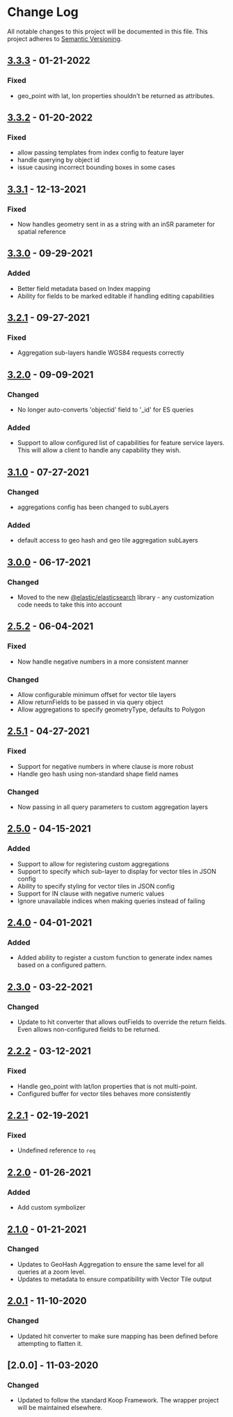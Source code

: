 # Change Log
All notable changes to this project will be documented in this file.
This project adheres to [Semantic Versioning](http://semver.org/).

## [3.3.3] - 01-21-2022
### Fixed
* geo_point with lat, lon properties shouldn't be returned as attributes.

## [3.3.2] - 01-20-2022
### Fixed
* allow passing templates from index config to feature layer
* handle querying by object id
* issue causing incorrect bounding boxes in some cases

## [3.3.1] - 12-13-2021
### Fixed
* Now handles geometry sent in as a string with an inSR parameter for spatial reference

## [3.3.0] - 09-29-2021
### Added
* Better field metadata based on Index mapping
* Ability for fields to be marked editable if handling editing capabilities

## [3.2.1] - 09-27-2021
### Fixed
* Aggregation sub-layers handle WGS84 requests correctly

## [3.2.0] - 09-09-2021
### Changed
* No longer auto-converts 'objectid' field to '_id' for ES queries
### Added
* Support to allow configured list of capabilities for feature service layers. This will allow a client to handle any
capability they wish.

## [3.1.0] - 07-27-2021
### Changed
* aggregations config has been changed to subLayers
### Added
* default access to geo hash and geo tile aggregation subLayers

## [3.0.0] - 06-17-2021
### Changed
* Moved to the new [@elastic/elasticsearch](https://www.elastic.co/guide/en/elasticsearch/client/javascript-api/current/index.html)
  library - any customization code needs to take this into account

## [2.5.2] - 06-04-2021
### Fixed
* Now handle negative numbers in a more consistent manner
### Changed
* Allow configurable minimum offset for vector tile layers
* Allow returnFields to be passed in via query object
* Allow aggregations to specify geometryType, defaults to Polygon

## [2.5.1] - 04-27-2021
### Fixed
* Support for negative numbers in where clause is more robust
* Handle geo hash using non-standard shape field names
### Changed
* Now passing in all query parameters to custom aggregation layers

## [2.5.0] - 04-15-2021
### Added
* Support to allow for registering custom aggregations
* Support to specify which sub-layer to display for vector tiles in JSON config
* Ability to specify styling for vector tiles in JSON config
* Support for IN clause with negative numeric values
* Ignore unavailable indices when making queries instead of failing

## [2.4.0] - 04-01-2021
### Added
* Added ability to register a custom function to generate index names based on a configured pattern.

## [2.3.0] - 03-22-2021
### Changed
* Update to hit converter that allows outFields to override the return fields. Even allows non-configured fields to be returned.

## [2.2.2] - 03-12-2021
### Fixed
* Handle geo_point with lat/lon properties that is not multi-point.
* Configured buffer for vector tiles behaves more consistently

## [2.2.1] - 02-19-2021
### Fixed
* Undefined reference to `req`

## [2.2.0] - 01-26-2021
### Added
* Add custom symbolizer

## [2.1.0] - 01-21-2021
### Changed
* Updates to GeoHash Aggregation to ensure the same level for all queries at a zoom level.
* Updates to metadata to ensure compatibility with Vector Tile output

## [2.0.1] - 11-10-2020
### Changed
* Updated hit converter to make sure mapping has been defined before attempting to flatten it.

## [2.0.0] - 11-03-2020
### Changed
* Updated to follow the standard Koop Framework. The wrapper project will be maintained elsewhere.

[3.3.3]: https://github.com/koopjs/koop-provider-elasticsearch/compare/v3.3.2...v3.3.3
[3.3.2]: https://github.com/koopjs/koop-provider-elasticsearch/compare/v3.3.1...v3.3.2
[3.3.1]: https://github.com/koopjs/koop-provider-elasticsearch/compare/v3.3.0...v3.3.1
[3.3.0]: https://github.com/koopjs/koop-provider-elasticsearch/compare/v3.2.1...v3.3.0
[3.2.1]: https://github.com/koopjs/koop-provider-elasticsearch/compare/v3.2.0...v3.2.1
[3.2.0]: https://github.com/koopjs/koop-provider-elasticsearch/compare/v3.1.0...v3.2.0
[3.1.0]: https://github.com/koopjs/koop-provider-elasticsearch/compare/v3.0.0...v3.1.0
[3.0.0]: https://github.com/koopjs/koop-provider-elasticsearch/compare/v2.5.2...v3.0.0
[2.5.2]: https://github.com/koopjs/koop-provider-elasticsearch/compare/v2.5.1...v2.5.2
[2.5.1]: https://github.com/koopjs/koop-provider-elasticsearch/compare/v2.5.0...v2.5.1
[2.5.0]: https://github.com/koopjs/koop-provider-elasticsearch/compare/v2.4.0...v2.5.0
[2.4.0]: https://github.com/koopjs/koop-provider-elasticsearch/compare/v2.3.0...v2.4.0
[2.3.0]: https://github.com/koopjs/koop-provider-elasticsearch/compare/v2.2.2...v2.3.0
[2.2.2]: https://github.com/koopjs/koop-provider-elasticsearch/compare/v2.2.1...v2.2.2
[2.2.1]: https://github.com/koopjs/koop-provider-elasticsearch/compare/v2.2.0...v2.2.1
[2.2.0]: https://github.com/koopjs/koop-provider-elasticsearch/compare/v2.1.0...v2.2.0
[2.1.0]: https://github.com/koopjs/koop-provider-elasticsearch/compare/v2.0.1...v2.1.0
[2.0.1]: https://github.com/koopjs/koop-provider-elasticsearch/compare/v2.0.0...v2.0.1
